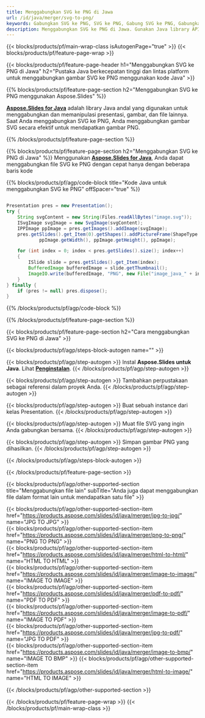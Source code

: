 ```yaml
---
title: Menggabungkan SVG ke PNG di Jawa
url: /id/java/merger/svg-to-png/
keywords: Gabungkan SVG ke PNG, SVG ke PNG, Gabung SVG ke PNG, Gabungkan SVG ke PNG, Java API, Perpustakaan Java
description: Menggabungkan SVG ke PNG di Jawa. Gunakan Java library API untuk menggabungkan file SVG dan PNG
---
```


{{< blocks/products/pf/main-wrap-class isAutogenPage="true" >}}
{{< blocks/products/pf/feature-page-wrap >}}

{{< blocks/products/pf/feature-page-header h1="Menggabungkan SVG ke PNG di Jawa" h2="Pustaka Java berkecepatan tinggi dan lintas platform untuk menggabungkan gambar SVG ke PNG menggunakan kode Java" >}}

{{% blocks/products/pf/feature-page-section h2="Menggabungkan SVG ke PNG menggunakan Aspose.Slides" %}}

[**Aspose.Slides for Java**](https://products.aspose.com/slides/id/java/) adalah library Java andal yang digunakan untuk menggabungkan dan memanipulasi presentasi, gambar, dan file lainnya. Saat Anda menggabungkan SVG ke PNG, Anda menggabungkan gambar SVG secara efektif untuk mendapatkan gambar PNG.

{{% /blocks/products/pf/feature-page-section %}}




{{% blocks/products/pf/feature-page-section  h2="Menggabungkan SVG ke PNG di Jawa" %}}
Menggunakan [**Aspose.Slides for Java**](https://products.aspose.com/slides/id/java/), Anda dapat menggabungkan file SVG ke PNG dengan cepat hanya dengan beberapa baris kode

{{% blocks/products/pf/agp/code-block title="Kode Java untuk menggabungkan SVG ke PNG" offSpacer="true" %}}
```java

Presentation pres = new Presentation();
try {
    String svgContent = new String(Files.readAllBytes("image.svg"));
    ISvgImage svgImage = new SvgImage(svgContent);
    IPPImage ppImage = pres.getImages().addImage(svgImage);
    pres.getSlides().get_Item(0).getShapes().addPictureFrame(ShapeType.Rectangle, 0, 0, 
			ppImage.getWidth(), ppImage.getHeight(), ppImage);

    for (int index = 0; index < pres.getSlides().size(); index++)
    {
        ISlide slide = pres.getSlides().get_Item(index);
        BufferedImage bufferedImage = slide.getThumbnail();
        ImageIO.write(bufferedImage, "PNG", new File("image_java_" + index + ".png"));
    }
} finally {
    if (pres != null) pres.dispose();
}
```
{{% /blocks/products/pf/agp/code-block %}}

{{% /blocks/products/pf/feature-page-section %}}




{{< blocks/products/pf/feature-page-section  h2="Cara menggabungkan SVG ke PNG di Jawa" >}}


{{< blocks/products/pf/agp/steps-block-autogen name="" >}}


{{< blocks/products/pf/agp/step-autogen >}}
Instal **Aspose.Slides untuk Java**. Lihat [**Penginstalan**](https://docs.aspose.com/slides/java/installation/).
{{< /blocks/products/pf/agp/step-autogen >}}

{{< blocks/products/pf/agp/step-autogen >}}
Tambahkan perpustakaan sebagai referensi dalam proyek Anda.
{{< /blocks/products/pf/agp/step-autogen >}}

{{< blocks/products/pf/agp/step-autogen >}}
Buat sebuah instance dari kelas Presentation.
{{< /blocks/products/pf/agp/step-autogen >}}

{{< blocks/products/pf/agp/step-autogen >}}
Muat file SVG yang ingin Anda gabungkan bersama.
{{< /blocks/products/pf/agp/step-autogen >}}

{{< blocks/products/pf/agp/step-autogen >}}
Simpan gambar PNG yang dihasilkan.
{{< /blocks/products/pf/agp/step-autogen >}}


{{< /blocks/products/pf/agp/steps-block-autogen >}}


{{< /blocks/products/pf/feature-page-section >}}




{{< blocks/products/pf/agp/other-supported-section title="Menggabungkan file lain" subTitle="Anda juga dapat menggabungkan file dalam format lain untuk mendapatkan satu file" >}}
  
{{< blocks/products/pf/agp/other-supported-section-item href="https://products.aspose.com/slides/id/java/merger/jpg-to-jpg/" name="JPG TO JPG" >}}  
{{< blocks/products/pf/agp/other-supported-section-item href="https://products.aspose.com/slides/id/java/merger/png-to-png/" name="PNG TO PNG" >}}  
{{< blocks/products/pf/agp/other-supported-section-item href="https://products.aspose.com/slides/id/java/merger/html-to-html/" name="HTML TO HTML" >}}  
{{< blocks/products/pf/agp/other-supported-section-item href="https://products.aspose.com/slides/id/java/merger/image-to-image/" name="IMAGE TO IMAGE" >}}  
{{< blocks/products/pf/agp/other-supported-section-item href="https://products.aspose.com/slides/id/java/merger/pdf-to-pdf/" name="PDF TO PDF" >}}  
{{< blocks/products/pf/agp/other-supported-section-item href="https://products.aspose.com/slides/id/java/merger/image-to-pdf/" name="IMAGE TO PDF" >}}  
{{< blocks/products/pf/agp/other-supported-section-item href="https://products.aspose.com/slides/id/java/merger/jpg-to-pdf/" name="JPG TO PDF" >}}  
{{< blocks/products/pf/agp/other-supported-section-item href="https://products.aspose.com/slides/id/java/merger/image-to-bmp/" name="IMAGE TO BMP" >}} 
{{< blocks/products/pf/agp/other-supported-section-item href="https://products.aspose.com/slides/id/java/merger/html-to-image/" name="HTML TO IMAGE" >}}  
  


{{< /blocks/products/pf/agp/other-supported-section >}}

{{< /blocks/products/pf/feature-page-wrap >}}
{{< /blocks/products/pf/main-wrap-class >}}